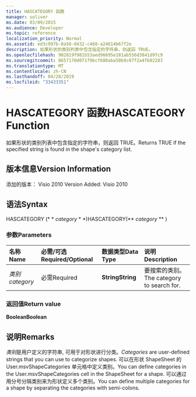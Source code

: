 ```yaml
---
title: HASCATEGORY 函数
manager: soliver
ms.date: 03/09/2015
ms.audience: Developer
ms.topic: reference
localization_priority: Normal
ms.assetid: ed3c997b-0a58-0432-c468-a24614b67f2e
description: 如果形状的类别列表中包含指定的字符串，则返回 TRUE。
ms.openlocfilehash: 902819f981b53aed96695e181ab556d3841d97c9
ms.sourcegitcommit: 8657170d071f9bcf680aba50b9c07f2a4fb82283
ms.translationtype: MT
ms.contentlocale: zh-CN
ms.lasthandoff: 04/28/2019
ms.locfileid: "33433351"
---
```

# <a name="hascategory-function"></a><span data-ttu-id="20723-103">HASCATEGORY 函数</span><span class="sxs-lookup"><span data-stu-id="20723-103">HASCATEGORY Function</span></span>

<span data-ttu-id="20723-104">如果形状的类别列表中包含指定的字符串，则返回 TRUE。</span><span class="sxs-lookup"><span data-stu-id="20723-104">Returns TRUE if the specified string is found in the shape's category list.</span></span>
  
## <a name="version-information"></a><span data-ttu-id="20723-105">版本信息</span><span class="sxs-lookup"><span data-stu-id="20723-105">Version Information</span></span>

<span data-ttu-id="20723-106">添加的版本： Visio 2010
</span><span class="sxs-lookup"><span data-stu-id="20723-106">Version Added: Visio 2010</span></span> 
  
## <a name="syntax"></a><span data-ttu-id="20723-107">语法</span><span class="sxs-lookup"><span data-stu-id="20723-107">Syntax</span></span>

<span data-ttu-id="20723-108">HASCATEGORY (\* \* *category* \* \*)</span><span class="sxs-lookup"><span data-stu-id="20723-108">HASCATEGORY(\*\* *category* \*\* )</span></span> 
  
### <a name="parameters"></a><span data-ttu-id="20723-109">参数</span><span class="sxs-lookup"><span data-stu-id="20723-109">Parameters</span></span>

|<span data-ttu-id="20723-110">**名称**</span><span class="sxs-lookup"><span data-stu-id="20723-110">**Name**</span></span>|<span data-ttu-id="20723-111">**必需/可选**</span><span class="sxs-lookup"><span data-stu-id="20723-111">**Required/Optional**</span></span>|<span data-ttu-id="20723-112">**数据类型**</span><span class="sxs-lookup"><span data-stu-id="20723-112">**Data Type**</span></span>|<span data-ttu-id="20723-113">**说明**</span><span class="sxs-lookup"><span data-stu-id="20723-113">**Description**</span></span>|
|:-----|:-----|:-----|:-----|
| <span data-ttu-id="20723-114">_类别_</span><span class="sxs-lookup"><span data-stu-id="20723-114">_category_</span></span> <br/> |<span data-ttu-id="20723-115">必需</span><span class="sxs-lookup"><span data-stu-id="20723-115">Required</span></span>  <br/> |<span data-ttu-id="20723-116">**String**</span><span class="sxs-lookup"><span data-stu-id="20723-116">**String**</span></span> <br/> |<span data-ttu-id="20723-117">要搜索的类别。</span><span class="sxs-lookup"><span data-stu-id="20723-117">The category to search for.</span></span>  <br/> |
   
### <a name="return-value"></a><span data-ttu-id="20723-118">返回值</span><span class="sxs-lookup"><span data-stu-id="20723-118">Return value</span></span>

 <span data-ttu-id="20723-119">**Boolean**</span><span class="sxs-lookup"><span data-stu-id="20723-119">**Boolean**</span></span>
  
## <a name="remarks"></a><span data-ttu-id="20723-120">说明</span><span class="sxs-lookup"><span data-stu-id="20723-120">Remarks</span></span>

 <span data-ttu-id="20723-121">*类别*是用户定义的字符串, 可用于对形状进行分类。</span><span class="sxs-lookup"><span data-stu-id="20723-121">*Categories*  are user-defined strings that you can use to categorize shapes.</span></span> <span data-ttu-id="20723-122">可以在形状 ShapeSheet 的 User.msvShapeCategories 单元格中定义类别。</span><span class="sxs-lookup"><span data-stu-id="20723-122">You can define categories in the User.msvShapeCategories cell in the ShapeSheet for a shape.</span></span> <span data-ttu-id="20723-123">可以通过用分号分隔类别来为形状定义多个类别。</span><span class="sxs-lookup"><span data-stu-id="20723-123">You can define multiple categories for a shape by separating the categories with semi-colons.</span></span> 
  

